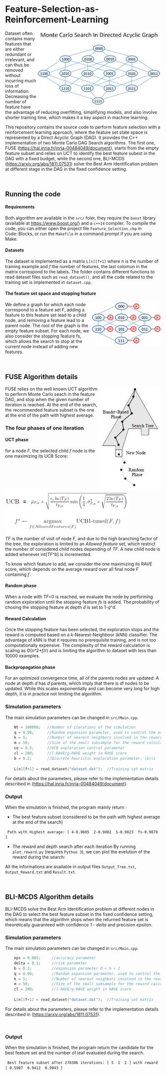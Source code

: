 # Feature-Selection-as-Reinforcement-Learning

<img align="right" src="https://raw.githubusercontent.com/Aurelien-Pelissier/Feature-Selection-as-Reinforcement-Learning/master/img/latt.png" width=400>

Dataset often contains many features that are either redundant or irrelevant, and can thus be removed without incurring much loss of information. Decreasing the number of feature have the advantage of reducing overfitting, simplifying models, and also involve shorter training time, which makes it a key aspect in machine learning. 

This repository contains the source code to perform feature selection with a reinforcement learning approach, where the feature set state space is represented by a Direct Acyclic Graph (DAG). It provides the C++ implementation of two Monte Carlo DAG Search algorithms. The first one, FUSE (https://hal.inria.fr/inria-00484049/document), starts from the empty feature subset and relies on UCT to identify the best feature subest in the DAG with a fixed budget, while the second one, BLI-MCDS (https://arxiv.org/abs/1811.07531) solve the Best Arm Identification problem at different stage in the DAG in the fixed confidence setting.


&nbsp;



## Running the code

#### Requirements
Both algorithm are available in the `src/` foler, they require the `boost` library (available at https://www.boost.org/) and a `c++14` compiler. To compile the code, you can either open the project file `Feature_Selection.cbp` in Code::Blocks, or run the `Makefile` in a command prompt if you are using Make. 

#### Datasets
The dataset is implemented as a matrix `L[n][f+1]` where *n* is the number of training example and *f* the number of features, the last colomun in the matrix correspond to the labels. The folder contains different functions to read dataset files such as `read_dataset()`, and all the code related to the training set is implemented in `dataset.cpp`.


#### The feature set space and stopping feature
<img align="right" src="https://raw.githubusercontent.com/Aurelien-Pelissier/Feature-Selection-as-Reinforcement-Learning/master/img/FS.png" width=225>
We define a graph for which each node correspond to a feature set F, adding a feature to this feature set lead to a child node, and removing a feature lead to a parent node. The root of the graph is the empty feature subset. For each node, we also consider the stopping feature fs, which allows the search to stop at the current node instead of adding new features.



&nbsp;



## FUSE Algorithm details

<img align="right" src="https://raw.githubusercontent.com/Aurelien-Pelissier/Feature-Selection-as-Reinforcement-Learning/master/img/MCTS.png" width=200>

FUSE relies on the well known UCT algorithm to perform Monte Carlo seach in the feature DAG, and stop when the given number of iteration is reached. At the end of the search, the recommended feature subset is the one at the end of the path with highest average.

### The four phases of one iteration

#### UCT phase
for a node *F*, the selected child *f* node is the one maximizing its UCB Score:
<img src="https://raw.githubusercontent.com/Aurelien-Pelissier/Feature-Selection-as-Reinforcement-Learning/master/img/UCB.png" width=400>  
*TF* is the number of visit of node *F*, and due to the high branching factor of the tree, the exploration is limited to an *Allowed feature* set, which restrict the number of considered child nodes depending of *TF*. A new child node is added whenever int\[*TF*^*b*\] is incremented. 

To know which feature to add, we consider the one maximizing its RAVE score, which depends on the average reward over all final node *F* containing *f*.


#### Random phase

When a node with *TF*=0 is reached, we evaluate the node by performing random exploration until the stopping feature *fs* is added. The probability of chosing  the stopping feature at depth *d* is set to 1-*q*^*d*.

#### Reward Calculation

Once the stopping feature has been selected, the exploration stops and the reward is computed based on a k-Nearest-Neighboor (kNN) classifier. The advantage of kNN is that it requires no prerequisite training, and is not too computationally expensive. The complexity of the reward calculation is scaling as O(*n*^2\**f*/*r*) and is limiting the algorithm to dataset with less than 10000 examples.

#### Backpropagation phase

For an optimized convergence time, all of the parents nodes are updated. A node at depth *d* has *d* parents, which imply that there is *d*! nodes to be updated. While this scales exponentially and can become very long for high depth, it is in practice not limiting the algorithm.


### Simulation parameters
The main simulation parameters can be changed in `src/Main.cpp`.

```c++
    Nt = 100000;   //Number of iterations of the simulation
    q = 0.98;      //Random expansion parameter, used to control the average depth in the random phase, |q|<1
    k = 5;         //Number of nearest neighbors involved in the reward calculation
    m = 50;        //Size of the small subsample for the reward calculation
    ce = 0.5;      //UCB exploration control parameter
    cl = 200;      //l-RAVE/g-RAVE weight in RAVE score
    b = 0.2;       //Discrete heuristic exploration parameter, |b|<1
    
    L[n][f+1] = read_dataset("dataset.dat");  //Training set matrix
```
For details about the parameters, please refer to the implementation details described in (https://hal.inria.fr/inria-00484049/document).

### Output

When the simulation is finished, the program mainly return :

- The best feature subset (considered to be the path with highest average at the end of the search)

`
Path with Highest average:
  [ 4-0.9605  2-0.9802  5-0.9823  fs-0.9879 ]`
- The reward and depth search after each iteration
By running `plot_reward.py` (requires `Python 3`), we can plot the evelution of the reward during the search:

All the informations are available in output files `Output_Tree.txt`, `Output_Reward.txt` and `Result.txt`.



&nbsp;

## BLI-MCDS Algorithm details

BLI-MCDS solve the Best Arm Identification problem at different nodes in the DAG to select the best feature subset in the fixed confidence setting, which means that the algorithm stops when the returned feature set is theoretically guaranteed with confidence *1 - delta* and precision *epsilon*.

### Simulation parameters
The main simulation parameters can be changed in `src/Main.cpp`.

```c++
    eps = 0.005;     //accuracy parameter
    delta = 0.1;     //risk parameter
    b = 0.3;         //expansion parameter 0 < b < 1
    q = 0.98;        //Random expansion parameter, used to control the average depth in the random phase, |q|<1
    k = 5;           //Number of nearest neighbors involved in the reward calculation
    m = 50;          //Size of the small subsample for the reward calculation
    cl = 200;        //l-RAVE/g-RAVE weight in RAVE score
    
    L[n][f+1] = read_dataset("dataset.dat");  //Training set matrix
```
For details about the parameters, please refer to the implementation details described in (https://arxiv.org/abs/1811.07531).

&nbsp;

### Output

When the simulation is finished, the program return the candidate for the best feature set and the number of leaf evaluated during the search.

`
Best feature subset after 278306 iterations:
 [ 5  1  2 ] with reward [ 0.5907  0.9412  0.9943 ]` 




